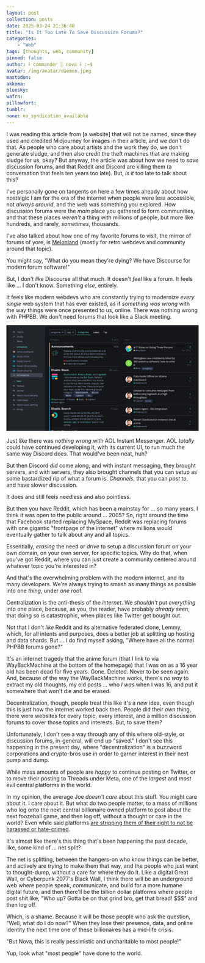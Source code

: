 ```yaml
---
layout: post
collection: posts
date: 2025-03-24 21:36:40
title: "Is It Too Late To Save Discussion Forums?"
categories:
    - "Web"
tags: [thoughts, web, community]
pinned: false
author: ⸸ commander ░ nova ⸸ :~$
avatar: /img/avatar/daemon.jpeg
mastodon: 
akkoma: 
bluesky: 
wafrn: 
pillowfort: 
tumblr: 
none: no_syndication_available 
---
```

I was reading this article from [a website] that will not be named, since they used and credited Midjourney for images in their article, and we don't do that. As people who care about artists and the work they do, we don't generate sludge, and then also credit the theft machines that are making sludge for us, okay? But anyway, the article was about how we need to *save* discussion forums, and that Reddit and Discord are killing them (a conversation that feels ten years too late). But, *is it* too late to talk about this?

I've personally gone on tangents on here a few times already about how nostalgic I am for the era of the internet when people were less accessible, not *always around*, and the web was something you explored. How discussion forums were the *main* place you gathered to form communities, and that these places *weren't* a thing with millions of people, but more like hundreds, and rarely, *sometimes*, thousands.

I've also talked about how one of my favorite forums to visit, the mirror of forums of yore, is <a href="https://forum.melonland.net" target="_blank">Melonland</a> (mostly for retro webdevs and community around that topic).

You might say, "What do you mean they're dying? We have Discourse for modern forum software!"

But, I don't *like* Discourse all that much. It doesn't *feel* like a forum. It feels like ... I don't know. Something *else*, entirely.

It feels like modern webdevs who are constantly trying to modernize *every single* web system that has ever existed, as if *something was wrong* with the way things were once presented to us, online. There was nothing wrong with PHPBB. We don't need forums that look like a Slack meeting.

<img src="/img/posts/save-forums/discourse.png">

Just like there was *nothing wrong* with AOL Instant Messenger. AOL *totally* could have continued developing it, with its current UI, to run much the same way Discord does. That would've been neat, huh?

But then Discord *did* come along, and with instant messaging, they brought servers, and with servers, they also brought channels that you can setup as some bastardized rip of what a forum is. *Channels*, that you can *post* to, and have slower discussion.

It does and still feels needless and also pointless.

But then you have Reddit, which has been a mainstay for ... so many years. I think it was open to the public around ... 2005? So, right around the time that Facebook started replacing MySpace, Reddit was replacing forums with one gigantic "frontpage of the internet" where millions would eventually gather to talk about any and all topics.

Essentially, *erasing* the need or *drive* to setup a discussion forum on your own domain, on your own server, for specific topics. Why do that, when you've got Reddit, where you can just create a community centered around whatever topic you're interested in?

And that's the overwhelming problem with the modern internet, and its many developers. We're always trying to smash as many things as possible into one *thing*, under *one* roof.

Centralization is the anti-thesis of the *internet*. We *shouldn't* put *everything* into one place, because, as you, the reader, have probably *already seen*, that doing so is catastrophic, when places like Twitter get bought out.

Not that I don't *like* Reddit and its alternative federated clone, Lemmy, which, for all intents and purposes, does a better job at splitting up hosting and data shards. But ... I do find myself asking, "Where have all the normal PHPBB forums gone?"

It's an internet tragedy that the anime forum (that I link to via WayBackMachine at the bottom of the homepage) that I was on as a 16 year old has been dead for five years. Gone. Deleted. Never to be seen again. And, because of the way the WayBackMachine works, there's *no way* to extract my old thoughts, my old posts ... who *I was* when I was 16, and put it somewhere that won't die and be erased.

Decentralization, though, people treat this like it's a *new* idea, even though this is just how the internet worked back then. People did their *own* thing, there were websites for every topic, every interest, and a million discussion forums to cover those topics and interests. But, to save them?

Unfortunately, I don't see a way through any of this where old-style, or discussion forums, in-general, will end up "saved." I don't see this happening in the present day, where "decentralization" is a buzzword corporations and crypto-bros use in order to garner interest in their next pump and dump.

While mass amounts of people are *happy* to continue posting on Twitter, or to move their posting to Threads under Meta, one of the *largest* and *most evil* central platforms in the world.

In my opinion, the average Joe *doesn't care* about this stuff. You might care about it. I care about it. But what do two people matter, to a mass of millions who log onto the next central billionaire owned platform to post about the next foozeball game, and then log off, without a thought or care in the world? Even while said platforms <a href="https://www.nbcnews.com/tech/social-media/meta-new-hate-speech-rules-allow-users-call-lgbtq-people-mentally-ill-rcna186700" target="_blank">are stripping them of their right to not be harassed or hate-crimed</a>.

It's almost like there's this thing that's been happening the past decade, like, some kind of ... net split?

The net is splitting, between the hangers-on who know things can be better, and actively are *trying* to make them that way, and the people who just want to thought-dump, without a care for where they do it. Like a digital Great Wall, or Cyberpunk 2077's Black Wall, I think there will be an underground web where people speak, communicate, and build for a more humane digital future, and then there'll be the billion dollar platforms where people post shit like, "Who up? Gotta be on that grind bro, get that bread! $$$" and then log off.

Which, is a shame. Because it will be those people who ask the question, "Well, what do I do now?" When they lose their presence, data, and online identity the next time one of these billionaires has a mid-life crisis.

"But Nova, this is really pessimistic and uncharitable to most people!"

Yup, look what "most people" have done to the world.